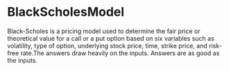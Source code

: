 # BlackScholesModel

Black-Scholes is a pricing model used to determine the fair price or theoretical value for a call or a put option based on six variables such as volatility, type of option, underlying stock price, time, strike price, and risk-free rate.The answers draw heavily on the inputs. Answers are as good as the inputs.

